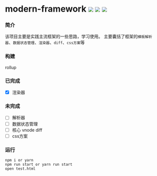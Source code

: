 # modern-framework ![](https://img.shields.io/badge/rollup-4.x-brightgreen) ![](https://img.shields.io/badge/modern-0.x-green) ![](https://img.shields.io/badge/babel-7.x-orange)

### 简介

该项目主要是实践主流框架的一些思路，学习使用。
主要囊括了框架的`模板解析器`、`数据状态管理`、`渲染器`、`diff`、`css方案`等

### 构建

rollup

### 已完成
- [x] 渲染器

### 未完成

- [ ] 解析器
- [ ] 数据状态管理
- [ ] 核心 vnode diff
- [ ] css方案

### 运行

```
npm i or yarn
npm run start or yarn run start
open test.html
```
